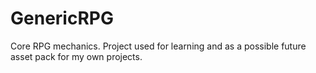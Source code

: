 # GenericRPG
Core RPG mechanics. Project used for learning and as a possible future asset pack for my own projects.
